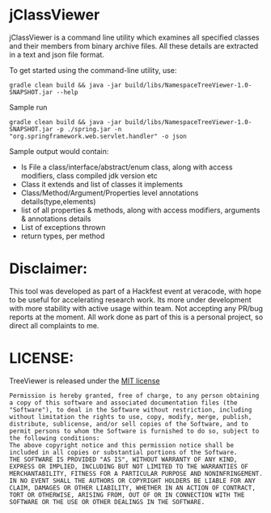 # jClassViewer

jClassViewer is a command line utility which examines all specified classes and their members from binary archive files. All these details are extracted in a text and json file format.


To get started using the command-line utility, use:

```
gradle clean build && java -jar build/libs/NamespaceTreeViewer-1.0-SNAPSHOT.jar --help
```

Sample run

```
gradle clean build && java -jar build/libs/NamespaceTreeViewer-1.0-SNAPSHOT.jar -p ./spring.jar -n "org.springframework.web.servlet.handler" -o json
```

Sample output would contain:

* Is File a class/interface/abstract/enum class, along with access modifiers, class compiled jdk version etc
* Class it extends and list of classes it implements
* Class/Method/Argument/Properties level annotations details(type,elements)
* list of all properties & methods, along with access modifiers, arguments & annotations details
* List of exceptions thrown
* return types, per method


# Disclaimer:
This tool was developed as part of a Hackfest event at veracode, with hope to be useful for accelerating research work. Its more under development with more stability with active usage within team. Not accepting any PR/bug reports at the moment. All work done as part of this is a personal project, so direct all complaints to me.

# LICENSE:

TreeViewer is released under the [MIT license](https://opensource.org/licenses/MIT)

```
Permission is hereby granted, free of charge, to any person obtaining a copy of this software and associated documentation files (the "Software"), to deal in the Software without restriction, including without limitation the rights to use, copy, modify, merge, publish, distribute, sublicense, and/or sell copies of the Software, and to permit persons to whom the Software is furnished to do so, subject to the following conditions:
The above copyright notice and this permission notice shall be included in all copies or substantial portions of the Software.
THE SOFTWARE IS PROVIDED "AS IS", WITHOUT WARRANTY OF ANY KIND, EXPRESS OR IMPLIED, INCLUDING BUT NOT LIMITED TO THE WARRANTIES OF MERCHANTABILITY, FITNESS FOR A PARTICULAR PURPOSE AND NONINFRINGEMENT. IN NO EVENT SHALL THE AUTHORS OR COPYRIGHT HOLDERS BE LIABLE FOR ANY CLAIM, DAMAGES OR OTHER LIABILITY, WHETHER IN AN ACTION OF CONTRACT, TORT OR OTHERWISE, ARISING FROM, OUT OF OR IN CONNECTION WITH THE SOFTWARE OR THE USE OR OTHER DEALINGS IN THE SOFTWARE.
```

